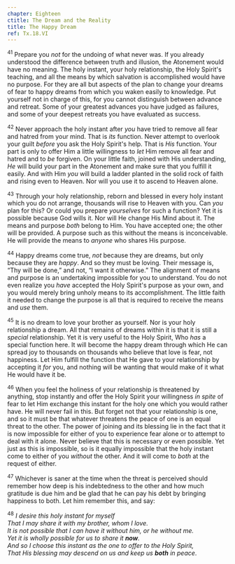 ```yaml
---
chapter: Eighteen
ctitle: The Dream and the Reality
title: The Happy Dream
ref: Tx.18.VI
---
```


<sup>41</sup> Prepare you *not* for the undoing of what never was. If you already
understood the difference between truth and illusion, the Atonement
would have no meaning. The holy instant, your holy relationship, the
Holy Spirit's teaching, and all the means by which salvation is
accomplished would have no purpose. For they are all but aspects of the
plan to change your dreams of fear to happy dreams from which you waken
easily to knowledge. Put yourself not in charge of this, for you cannot
distinguish between advance and retreat. Some of your greatest advances
you have judged as failures, and some of your deepest retreats you have
evaluated as success.

<sup>42</sup> Never approach the holy instant after *you* have tried to remove all
fear and hatred from your mind. That is *its* function. Never attempt to
overlook your guilt *before* you ask the Holy Spirit's help. That is
*His* function. Your part is only to offer Him a little willingness to
*let* Him remove all fear and hatred and to *be* forgiven. On your
little faith, joined with His understanding, *He* will build your part
in the Atonement and make sure that you fulfill it easily. And with Him
*you* will build a ladder planted in the solid rock of faith and rising
even to Heaven. Nor will you use it to ascend to Heaven alone.

<sup>43</sup> Through your holy relationship, reborn and blessed in every holy
instant which you do not arrange, thousands will rise to Heaven with
you. Can *you* plan for this? Or could you prepare *yourselves* for such
a function? Yet it is possible because God wills it. Nor will He change
His Mind about it. The means and purpose *both* belong to Him. You have
accepted one; the other will be provided. A purpose such as this without
the means is inconceivable. He will provide the means to *anyone* who
shares His purpose.

<sup>44</sup> Happy dreams come true, *not* because they are dreams, but only
because they are *happy*. And so they must be loving. Their message is,
“Thy will be done,” and not, “I want it otherwise.” The alignment of
means and purpose is an undertaking impossible for you to understand.
You do not even realize you *have* accepted the Holy Spirit's purpose as
your own, and you would merely bring unholy means to its accomplishment.
The little faith it needed to change the purpose is all that is required
to receive the means and *use* them.

<sup>45</sup> It is no dream to love your brother as yourself. Nor is your holy
relationship a dream. All that remains of dreams within it is that it is
still a *special* relationship. Yet it is very useful to the Holy
Spirit, Who *has* a special function here. It will become the happy
dream through which He can spread joy to thousands on thousands who
believe that love is fear, not happiness. Let Him fulfill the function
that He gave to your relationship by accepting it *for* you, and nothing
will be wanting that would make of it what He would have it be.

<sup>46</sup> When you feel the holiness of your relationship is threatened by
anything, stop instantly and offer the Holy Spirit your willingness *in
spite* of fear to let Him exchange this instant for the holy one which
you would rather have. He will never fail in this. But forget not that
your relationship is one, and so it must be that whatever threatens the
peace of one is an equal threat to the other. The power of joining and
its blessing lie in the fact that it is now impossible for either of you
to experience fear alone or to attempt to deal with it alone. Never
believe that this is necessary or even possible. Yet just as this is
impossible, so is it equally impossible that the holy instant come to
either of you *without* the other. And it will come to *both* at the
request of either.

<sup>47</sup> Whichever is saner at the time when the threat is perceived should
remember how deep is his indebtedness to the other and how much
gratitude is due him and be glad that he can pay his debt by bringing
happiness to both. Let him remember this, and say:

<sup>48</sup> *I desire this holy instant for myself<br/>
That I may share it with my brother, whom I love.<br/>
It is not possible that I can have it without him, or he without me.<br/>
Yet it is wholly possible for us to share it **now**.<br/>
And so I choose this instant as the one to offer to the Holy Spirit,<br/>
That His blessing may descend on us and keep us **both** in peace*.

